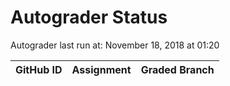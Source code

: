 # Autograder Status
Autograder last run at: November 18, 2018 at 01:20

| GitHub ID | Assignment | Graded Branch |
|-----------|------------|---------------|
